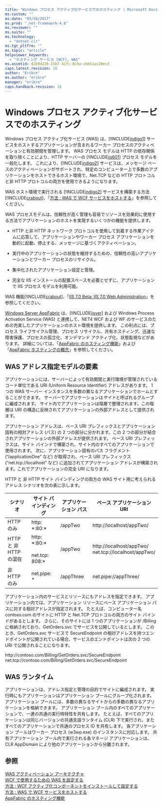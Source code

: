 ```yaml
---
title: "Windows プロセス アクティブ化サービスでのホスティング | Microsoft Docs"
ms.custom: ""
ms.date: "03/30/2017"
ms.prod: ".net-framework-4.6"
ms.reviewer: ""
ms.suite: ""
ms.technology: 
  - "dotnet-clr"
ms.tgt_pltfrm: ""
ms.topic: "article"
helpviewer_keywords: 
  - "ホスティング サービス [WCF], WAS"
ms.assetid: d2b9d226-15b7-41fc-8c9a-cb651ac20ecd
caps.latest.revision: 16
author: "Erikre"
ms.author: "erikre"
manager: "erikre"
caps.handback.revision: 16
---
```

# Windows プロセス アクティブ化サービスでのホスティング
Windows プロセス アクティブ化サービス \(WAS\) は、[!INCLUDE[indigo1](../../../../includes/indigo1-md.md)] サービスをホストするアプリケーションが含まれるワーカー プロセスのアクティベーションと有効期間を管理します。  WAS プロセス モデルは HTTP の依存関係を取り除くことにより、HTTP サーバーの [!INCLUDE[iis601](../../../../includes/iis601-md.md)] プロセス モデルを一般化します。  これにより、[!INCLUDE[indigo2](../../../../includes/indigo2-md.md)] サービスは、メッセージ ベースのアクティベーションがサポートされ、特定のコンピューター上で多数のアプリケーションをホストできるホスト環境で、Net.TCP などの HTTP プロトコルと非 HTTP プロトコルの両方を使用できるようになります。  
  
 WAS ホスト環境で実行される [!INCLUDE[indigo2](../../../../includes/indigo2-md.md)] サービスを構築する方法[!INCLUDE[crabout](../../../../includes/crabout-md.md)]、「[方法 : WAS で WCF サービスをホストする](../../../../docs/framework/wcf/feature-details/how-to-host-a-wcf-service-in-was.md)」を参照してください。  
  
 WAS プロセスモデルは、信頼性が高く管理も容易でリソースを効果的に使用する方法でアプリケーションのホストを実現するいくつかの機能を提供します。  
  
-   HTTP と非 HTTP ネットワーク プロトコルを使用して到着する作業アイテムに応答して、アプリケーションやワーカー プロセス アプリケーションを動的に起動、停止する、メッセージに基づくアクティベーション。  
  
-   実行中のアプリケーションの状態を維持するための、信頼性の高いアプリケーションとワーカー プロセスのリサイクル。  
  
-   集中化されたアプリケーション設定と管理。  
  
-   完全な IIS インストールの配置スペースを必要とせずに、アプリケーションで IIS プロセス モデルを利用可能。  
  
 WAS 機能[!INCLUDE[crabout](../../../../includes/crabout-md.md)]、「[IIS 7.0 Beta: IIS 7.0 Web Administration](../../../../docs/framework/wcf/feature-details/hosting-in-windows-process-activation-service.md)」を参照してください。  
  
 [Windows Server AppFabric](http://go.microsoft.com/fwlink/?LinkId=196496) は、[!INCLUDE[iisver](../../../../includes/iisver-md.md)] および Windows Process Activation Service \(WAS\) と連携して、NET4 WCF および WF のサービスのための充実したアプリケーションのホスト環境を提供します。  この利点には、プロセス ライフサイクル管理、プロセス リサイクル、共有ホスティング、迅速な障害保護、プロセスの孤立化、オンデマンド アクティブ化、状態監視などがあります。  詳細については、「[AppFabric のホスティング機能](http://go.microsoft.com/fwlink/?LinkId=196494)」および「[AppFabric ホスティングの概念](http://go.microsoft.com/fwlink/?LinkId=196495)」を参照してください。  
  
## WAS アドレス指定モデルの要素  
 アプリケーションには、サーバーによって有効期間と実行環境が管理されているコード単位である URI \(Uniform Resource Identifier\) アドレスがあります。  1 つの WAS サーバー インスタンスを多数の異なるアプリケーションでホームとすることができます。  サーバーでアプリケーションは*サイト*と呼ばれるグループに編成されます。  サイト内でアプリケーションは階層で整理されます。この階層は URI の構造に反映されてアプリケーションの外部アドレスとして提供されます。  
  
 アプリケーション アドレスは、ベース URI プレフィックスとアプリケーション固有の相対アドレス \(パス\) の 2 つの部分に分かれます。この 2 つの部分が結合されアプリケーションの外部アドレスが提供されます。  ベース URI プレフィックスは、サイト バインドで構築され、サイト内のすべてのアプリケーションで使用されます。  次に、アプリケーション固有のパス フラグメント \(“\/applicationOne” など\) が取得され、ベース URI プレフィックス \(“net.tcp:\/\/localhost” など\) に追加されてアプリケーション アドレスが構築されます。これでアプリケーションの完全 URI になります。  
  
 HTTP と 非 HTTP サイト バインディングの両方の WAS サイト用に考えられるアドレス シナリオを次の表に示します。  
  
|シナリオ|サイト バインディング|アプリケーション パス|ベース アプリケーション URI|  
|----------|-----------------|-----------------|----------------------|  
|HTTP のみ|http: \*:80:\*|\/appTwo|http:\/\/localhost\/appTwo\/|  
|HTTP と 非 HTTP の混在|http: \*:80:\*<br /><br /> net.tcp: 808:\*|\/appTwo|http:\/\/localhost\/appTwo\/                 <br /> net.tcp:\/\/localhost\/appTwo\/|  
|非 HTTP のみ|net.pipe: \*|\/appThree|net.pipe:\/\/appThree\/|  
  
 アプリケーション内のサービスとリソースにもアドレスを指定できます。  アプリケーション内では、アプリケーション リソースにベース アプリケーション パスに対する相対アドレスが指定されます。  たとえば、コンピューター名 contoso.com のサイトに HTTP と Net.TCP プロトコルの両方のサイト バインドがあるとします。  さらに、そのサイトには 1 つのアプリケーションが \/Billing に格納されており、GetOrders.svc でサービスを公開しているとします。  このとき、GetOrders.svc サービスで SecureEndpoint の相対アドレスを持つエンドポイントが公開されている場合、サービスのエンドポイントは次の 2 つの URI で公開されることになります。  
  
 http:\/\/contoso.com\/Billing\/GetOrders.svc\/SecureEndpoint           
 net.tcp:\/\/contoso.com\/Billing\/GetOrders.svc\/SecureEndpoint  
  
## WAS ランタイム  
 アプリケーションは、アドレス指定と管理の目的でサイトに編成されます。  実行時にもアプリケーションはアプリケーション プールにグループ化されます。  アプリケーション プールには、多数の異なるサイトからの多数の異なるアプリケーションを格納できます。  アプリケーション プール内のすべてのアプリケーションで、一連の共通の実行時特性を共有します。  たとえば、すべてのアプリケーションは同じバージョンの共通言語ランタイム \(CLR\) 下で実行され、またすべてのアプリケーションで共通のプロセス ID を共有します。  各アプリケーション プールはワーカー プロセス \(w3wp.exe\) のインスタンスに対応します。  共有アプリケーション プール内で実行される各マネージ アプリケーションは、CLR AppDomain により他のアプリケーションから分離されます。  
  
## 参照  
 [WAS アクティベーション アーキテクチャ](../../../../docs/framework/wcf/feature-details/was-activation-architecture.md)   
 [WCF で使用するための WAS を設定する](../../../../docs/framework/wcf/feature-details/configuring-the-wpa--service-for-use-with-wcf.md)   
 [方法 : WCF アクティブ化コンポーネントをインストールして設定する](../../../../docs/framework/wcf/feature-details/how-to-install-and-configure-wcf-activation-components.md)   
 [方法 : WAS で WCF サービスをホストする](../../../../docs/framework/wcf/feature-details/how-to-host-a-wcf-service-in-was.md)   
 [AppFabric のホスティング機能](http://go.microsoft.com/fwlink/?LinkId=201276)